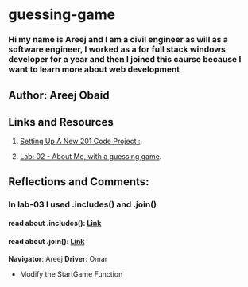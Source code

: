 # guessing-game

### Hi my name is Areej and I am a civil engineer as will as a software engineer, I worked as a for full stack windows developer for a year and then I  joined this caurse because I want to learn more about web development

## Author: Areej Obaid

## Links and Resources
1. [Setting Up A New 201 Code Project :](https://codefellows.github.io/code-201-guide/curriculum/class-02/project_setup).

2. [Lab: 02 - About Me, with a guessing game](https://canvas.instructure.com/courses/2471935/assignments/19163466).

## Reflections and Comments:

### In lab-03 I used .includes() and .join()

#### read about .includes(): [Link](https://developer.mozilla.org/en-US/docs/Web/JavaScript/Reference/Global_Objects/Array/includes)

#### read about .join(): [Link](https://developer.mozilla.org/en-US/docs/Web/JavaScript/Reference/Global_Objects/Array/join)


**Navigator**: Areej
**Driver**: Omar
- Modify the StartGame Function


